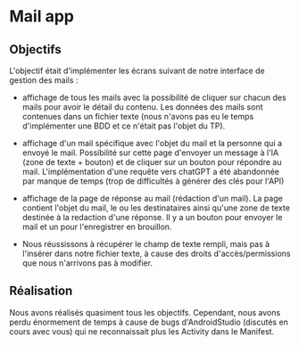 Mail app
=================================

Objectifs
--------------

L'objectif était d'implémenter les écrans suivant de notre interface de gestion des mails :

- affichage de tous les mails avec la possibilité de cliquer sur chacun des mails pour avoir le détail du contenu. Les données des mails sont contenues dans un fichier texte (nous n'avons pas eu le temps d'implémenter une BDD et ce n'était pas l'objet du TP).

- affichage d'un mail spécifique avec l'objet du mail et la personne qui a envoyé le mail. Possibilité sur cette page d'envoyer un message à l'IA (zone de texte + bouton) et de cliquer sur un bouton pour répondre au mail. L'implémentation d'une requête vers chatGPT a été abandonnée par manque de temps (trop de difficultés à générer des clés pour l'API)

- affichage de la page de réponse au mail (rédaction d'un mail). La page contient l'objet du mail, le ou les destinataires ainsi qu'une zone de texte destinée à la redaction d'une réponse. Il y a un bouton pour envoyer le mail et un pour l'enregistrer en brouillon.
- Nous réussissons à récupérer le champ de texte rempli, mais pas à l'insérer dans notre fichier texte, à cause des droits d'accès/permissions que nous n'arrivons pas à modifier.


Réalisation
---------------

Nous avons réalisés quasiment tous les objectifs. Cependant, nous avons perdu énormement de temps à cause de bugs d'AndroidStudio (discutés en cours avec vous) qui ne reconnaissait plus les Activity dans le Manifest.
